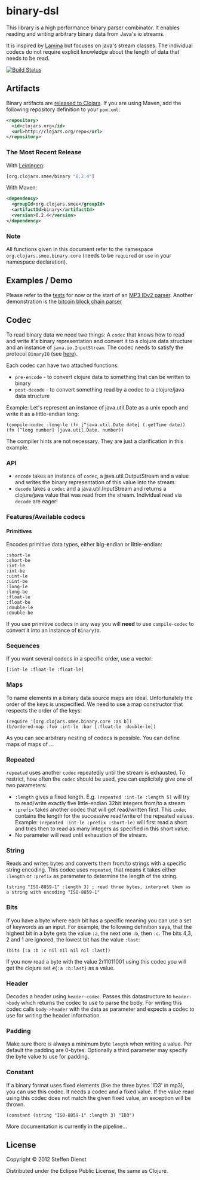 # binary-dsl

This library is a high performance binary parser combinator. It enables reading and writing arbitrary binary data from Java's io streams.  

It is inspired by [Lamina](https://github.com/ztellman/lamina) but focuses on java's stream classes. The individual codecs do not require explicit knowledge about the length of data that needs to be read.

[![Build Status](https://secure.travis-ci.org/smee/binary.png)](http://travis-ci.org/smee/binary)

## Artifacts

Binary artifacts are [released to Clojars](https://clojars.org/org.clojars.smee/binary). If you are using Maven, add the following repository
definition to your `pom.xml`:

``` xml
<repository>
  <id>clojars.org</id>
  <url>http://clojars.org/repo</url>
</repository>
```

### The Most Recent Release

With [Leiningen](http://leiningen.org):

``` clojure
[org.clojars.smee/binary "0.2.4"]
```

With Maven:

``` xml
<dependency>
  <groupId>org.clojars.smee</groupId>
  <artifactId>binary</artifactId>
  <version>0.2.4</version>
</dependency>
```

### Note
All functions given in this document refer to the namespace `org.clojars.smee.binary.core` (needs to be `require`d or `use` in your namespace declaration).

## Examples / Demo

Please refer to the [tests](https://github.com/smee/binary/blob/master/test/org/clojars/smee/binary/codectests.clj) for now or the start of an [MP3 IDv2 parser](https://github.com/smee/binary/blob/master/src/org/clojars/smee/binary/demo/mp3.clj).
Another demonstration is the [bitcoin block chain parser](https://github.com/smee/binary/blob/master/src/org/clojars/smee/binary/demo/bitcoin.clj)

## Codec
To read binary data we need two things: A `codec` that knows how to read and write it's binary representation and convert it to a clojure data structure and an instance of `java.io.InputStream`. 
The codec needs to satisfy the protocol `BinaryIO` (see [here](https://github.com/smee/binary/blob/master/src/org/clojars/smee/binary/core.clj#L6 "here")).

Each codec can have two attached functions: 

- `pre-encode` - to convert clojure data to something that can be written to binary
- `post-decode` - to convert something read by a codec to a clojure/java data structure

Example: Let's represent an instance of java.util.Date as a unix epoch and write it as a little-endian long:

    (compile-codec :long-le (fn [^java.util.Date date] (.getTime date)) (fn [^long number] (java.util.Date. number))

The compiler hints are not necessary. They are just a clarification in this example.
### API
- `encode` takes an instance of `codec`, a java.util.OutputStream and a value and writes the binary representation of this value into the stream.
- `decode` takes a `codec` and a java.util.InputStream and returns a clojure/java value that was read from the stream. Individual read via `decode` are eager!

### Features/Available codecs
#### Primitives
Encodes primitive data types, either **b**ig-**e**ndian or **l**ittle-**e**ndian:

    :short-le
    :short-be
    :int-le
    :int-be
    :uint-le
    :uint-be
    :long-le
    :long-be
    :float-le
    :float-be
    :double-le
    :double-be

If you use primitive codecs in any way you will **need** to use `compile-codec` to convert it into an instance of `BinaryIO`.
### Sequences
If you want several codecs in a specific order, use a vector:

    [:int-le :float-le :float-le]

### Maps
To name elements in a binary data source maps are ideal. Unfortunately the order of the keys is unspecified. We need to use a map constructor that respects the order of the keys:

    (require '[org.clojars.smee.binary.core :as b])
    (b/ordered-map :foo :int-le :bar [:float-le :double-le])

As you can see arbitrary nesting of codecs is possible. You can define maps of maps of ...

### Repeated
`repeated` uses another `codec` repeatedly until the stream is exhausted. To restrict, how often the `codec` should be used, you can explicitely give one of two parameters: 

- `:length` gives a fixed length. E.g. `(repeated :int-le :length 5)` will try to read/write exactly five little-endian 32bit integers from/to a stream
- `:prefix` takes another codec that will get read/written first. This `codec` contains the length for the successive read/write of the repeated values. Example: `(repeated :int-le :prefix :short-le)` will first read a short and tries then to read as many integers as specified in this short value.
- No parameter will read until exhaustion of the stream.

### String

Reads and writes bytes and converts them from/to strings with a specific string encoding. This codec uses `repeated`, that means it takes either `:length` or `:prefix` as parameter to determine the length of the string.

    (string "ISO-8859-1" :length 3) ; read three bytes, interpret them as a string with encoding "ISO-8859-1"

### Bits
If you have a byte where each bit has a specific meaning you can use a set of keywords as an input.
For example, the following definition says, that the highest bit in a byte gets the value `:a`, the next one `:b`, then `:c`. The bits 4,3, 2 and 1 are ignored, the lowest bit has the value `:last`:

    (bits [:a :b :c nil nil nil nil :last])

If you now read a byte with the value 2r11011001 using this codec you will get the clojure set `#{:a :b:last}` as a value.

### Header
Decodes a header using `header-codec`. Passes this datastructure to `header->body` which returns the codec to use to parse the body. For writing this codec calls `body->header` with the data as parameter and expects a codec to use for writing the header information.

### Padding
Make sure there is always a minimum byte `length` when writing a value.
Per default the padding are 0-bytes. Optionally a third parameter may specify the byte value to use for padding.

### Constant
If a binary format uses fixed elements (like the three bytes 'ID3' in mp3), you can use this codec. It needs a codec and a fixed value. If the value read using this codec does not match the given fixed value, an exception will be thrown.

    (constant (string "ISO-8859-1" :length 3) "ID3")

More documentation is currently in the pipeline...

## License

Copyright © 2012 Steffen Dienst

Distributed under the Eclipse Public License, the same as Clojure.
